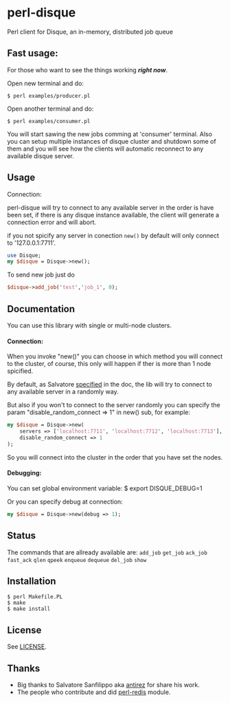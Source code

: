 perl-disque
===
Perl client for Disque, an in-memory, distributed job queue

Fast usage:
---
For those who want to see the things working ***right now***.

Open new terminal and do:

```
$ perl examples/producer.pl
```
Open another terminal and do:
```
$ perl examples/consumer.pl
```
You will start sawing the new jobs comming at 'consumer' terminal.
Also you can setup multiple instances of disque cluster and shutdown 
some of them and you will see how the clients will automatic reconnect 
to any available disque server.

Usage
---

Connection:

perl-disque will try to connect to any available server in the order is have been set,
if there is any disque instance available, the client will generate a connection error and will abort.

if you not spicify any server in conection `new()` by default will only connect to '127.0.0.1:7711'.

```perl
use Disque;
my $disque = Disque->new();
```

To send new job just do

```perl
$disque->add_job('test','job_1', 0);
```


Documentation
---

You can use this library with single or multi-node clusters.

#### Connection:

When you invoke "new()" you can choose in which method you will connect to the cluster,
of course, this only will happen if ther is more than 1 node spicified.

By default, as Salvatore [specified](https://github.com/antirez/disque#client-libraries)
in the doc, the lib will try to connect to any available server in a randomly way.

But also if you won't to connect to the server randomly you can specify 
the param "disable_random_connect => 1" in new() sub, for example: 
```perl
my $disque = Disque->new(
	servers => ['localhost:7711', 'localhost:7712', 'localhost:7713'],
	disable_random_connect => 1
);
```
So you will connect into the cluster in the order that you have set the nodes.

#### Debugging:
You can set global environment variable:
$ export DISQUE_DEBUG=1

Or you can specify debug at connection:
```perl
my $disque = Disque->new(debug => 1);
```

Status
---
The commands that are allready available are:
`add_job` `get_job` `ack_job` `fast_ack` `qlen` `qpeek` `enqueue` `dequeue` `del_job` `show`


Installation
---

```
$ perl Makefile.PL
$ make
$ make install
```


License
---
See [LICENSE](https://github.com/lovelle/perl-disque/blob/master/LICENSE).

Thanks
---
* Big thanks to Salvatore Sanfilippo aka [antirez](http://antirez.com/) for share his work.
* The people who contribute and did [perl-redis](https://github.com/PerlRedis/perl-redis) module.
